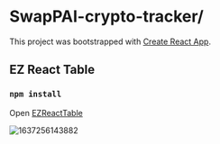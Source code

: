 # SwapPAI-crypto-tracker/


This project was bootstrapped with [Create React App](https://github.com/facebook/create-react-app).

## EZ React Table

### `npm install`

Open [EZReactTable](https://www.npmjs.com/package/ez-react-table)


![1637256143882](https://user-images.githubusercontent.com/71228820/142465705-a6c2dfd8-66c5-40c1-ad42-18906a446c62.jpg)


